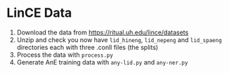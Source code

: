 # LinCE Data

1. Download the data from https://ritual.uh.edu/lince/datasets
2. Unzip and check you now have `lid_hineng`, `lid_nepeng` and `lid_spaeng` directories each with three .conll files (the splits)
3. Process the data with `process.py`
4. Generate AnE training data with `any-lid.py` and `any-ner.py`